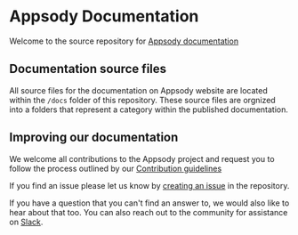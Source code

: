 # Appsody Documentation

Welcome to the source repository for [Appsody documentation](https://appsody.dev/docs/)

## Documentation source files

All source files for the documentation on Appsody website are located within the `/docs` folder of this repository. These source files are orgnized into a folders that represent a category within the published documentation.

## Improving our documentation

We welcome all contributions to the Appsody project and request you to follow the process outlined by our [Contribution guidelines](CONTRIBUTING.md)

If you find an issue please let us know by [creating an issue](https://github.com/appsody/docs/issues/new) in the repository.

If you have a question that you can't find an answer to, we would also like to hear about that too. You can also reach out to the community for assistance on [Slack]().